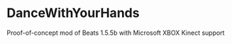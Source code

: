 DanceWithYourHands
==================

Proof-of-concept mod of Beats 1.5.5b with Microsoft XBOX Kinect support
